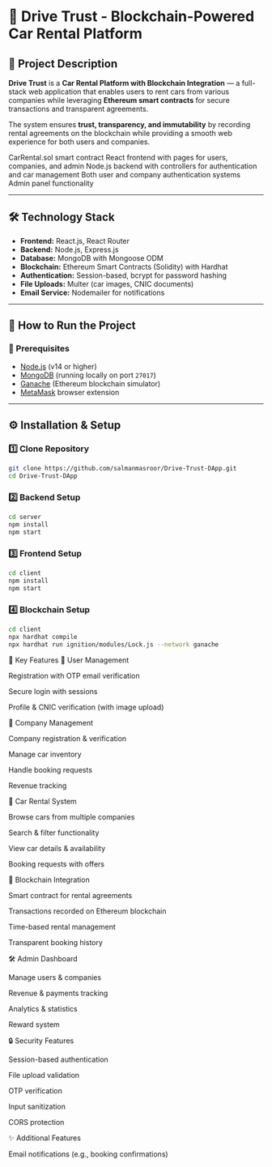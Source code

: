 # 🚗 Drive Trust - Blockchain-Powered Car Rental Platform

## 📌 Project Description
**Drive Trust** is a **Car Rental Platform with Blockchain Integration** — a full-stack web application that enables users to rent cars from various companies while leveraging **Ethereum smart contracts** for secure transactions and transparent agreements.  

The system ensures **trust, transparency, and immutability** by recording rental agreements on the blockchain while providing a smooth web experience for both users and companies.

CarRental.sol smart contract
React frontend with pages for users, companies, and admin
Node.js backend with controllers for authentication and car management
Both user and company authentication systems
Admin panel functionality

---

## 🛠️ Technology Stack
- **Frontend:** React.js, React Router  
- **Backend:** Node.js, Express.js  
- **Database:** MongoDB with Mongoose ODM  
- **Blockchain:** Ethereum Smart Contracts (Solidity) with Hardhat  
- **Authentication:** Session-based, bcrypt for password hashing  
- **File Uploads:** Multer (car images, CNIC documents)  
- **Email Service:** Nodemailer for notifications  

---

## 🚀 How to Run the Project

### 📌 Prerequisites
- [Node.js](https://nodejs.org/) (v14 or higher)  
- [MongoDB](https://www.mongodb.com/) (running locally on port `27017`)  
- [Ganache](https://trufflesuite.com/ganache/) (Ethereum blockchain simulator)  
- [MetaMask](https://metamask.io/) browser extension  

---
## ⚙️ Installation & Setup

### 1️⃣ Clone Repository
```bash
git clone https://github.com/salmanmasroor/Drive-Trust-DApp.git
cd Drive-Trust-DApp
```

### 2️⃣ Backend Setup
```bash
cd server
npm install
npm start
```

### 3️⃣ Frontend Setup
```bash
cd client
npm install
npm start
```
### 4️⃣ Blockchain Setup
```bash
cd client
npx hardhat compile
npx hardhat run ignition/modules/Lock.js --network ganache
```

🔑 Key Features
👤 User Management

Registration with OTP email verification

Secure login with sessions

Profile & CNIC verification (with image upload)

🏢 Company Management

Company registration & verification

Manage car inventory

Handle booking requests

Revenue tracking

🚙 Car Rental System

Browse cars from multiple companies

Search & filter functionality

View car details & availability

Booking requests with offers

🔗 Blockchain Integration

Smart contract for rental agreements

Transactions recorded on Ethereum blockchain

Time-based rental management

Transparent booking history

🛠️ Admin Dashboard

Manage users & companies

Revenue & payments tracking

Analytics & statistics

Reward system

🔒 Security Features

Session-based authentication

File upload validation

OTP verification

Input sanitization

CORS protection

✨ Additional Features

Email notifications (e.g., booking confirmations)

